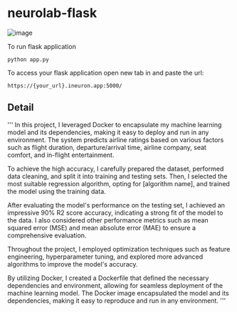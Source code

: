 # neurolab-flask

![image](https://user-images.githubusercontent.com/115451707/196919992-edcfea8b-e3f6-4f35-9398-43be66b5622d.png)


To run flask application 

```
python app.py
```


To access your flask application open new tab in and paste the url:
```
https://{your_url}.ineuron.app:5000/
```
## Detail
'''
In this project, I leveraged Docker to encapsulate my machine learning model and its dependencies, making it easy to deploy and run in any environment. The system predicts airline ratings based on various factors such as flight duration, departure/arrival time, airline company, seat comfort, and in-flight entertainment.

To achieve the high accuracy, I carefully prepared the dataset, performed data cleaning, and split it into training and testing sets. Then, I selected the most suitable regression algorithm, opting for [algorithm name], and trained the model using the training data.

After evaluating the model's performance on the testing set, I achieved an impressive 90% R2 score accuracy, indicating a strong fit of the model to the data. I also considered other performance metrics such as mean squared error (MSE) and mean absolute error (MAE) to ensure a comprehensive evaluation.

Throughout the project, I employed optimization techniques such as feature engineering, hyperparameter tuning, and explored more advanced algorithms to improve the model's accuracy.

By utilizing Docker, I created a Dockerfile that defined the necessary dependencies and environment, allowing for seamless deployment of the machine learning model. The Docker image encapsulated the model and its dependencies, making it easy to reproduce and run in any environment.
'''
